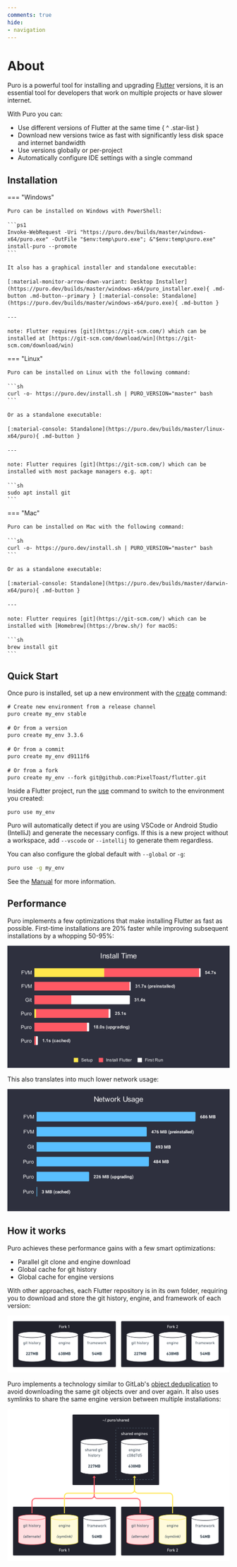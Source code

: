 ```yaml
---
comments: true
hide:
- navigation
---
```


# About

Puro is a powerful tool for installing and upgrading [Flutter](https://flutter.dev/) versions, it is an essential tool
for developers that work on multiple projects or have slower internet.

With Puro you can:

* Use different versions of Flutter at the same time
{ ^ .star-list }
* Download new versions twice as fast with significantly less disk space and internet bandwidth
* Use versions globally or per-project
* Automatically configure IDE settings with a single command

## Installation

=== "Windows"

    Puro can be installed on Windows with PowerShell:

    ```ps1
    Invoke-WebRequest -Uri "https://puro.dev/builds/master/windows-x64/puro.exe" -OutFile "$env:temp\puro.exe"; &"$env:temp\puro.exe" install-puro --promote
    ```

    It also has a graphical installer and standalone executable:

    [:material-monitor-arrow-down-variant: Desktop Installer](https://puro.dev/builds/master/windows-x64/puro_installer.exe){ .md-button .md-button--primary } [:material-console: Standalone](https://puro.dev/builds/master/windows-x64/puro.exe){ .md-button }

    ---
        
    note: Flutter requires [git](https://git-scm.com/) which can be installed at [https://git-scm.com/download/win](https://git-scm.com/download/win)

=== "Linux"

    Puro can be installed on Linux with the following command:

    ```sh
    curl -o- https://puro.dev/install.sh | PURO_VERSION="master" bash
    ```

    Or as a standalone executable:

    [:material-console: Standalone](https://puro.dev/builds/master/linux-x64/puro){ .md-button }

    ---

    note: Flutter requires [git](https://git-scm.com/) which can be installed with most package managers e.g. apt:

    ```sh
    sudo apt install git
    ```

=== "Mac"

    Puro can be installed on Mac with the following command:

    ```sh
    curl -o- https://puro.dev/install.sh | PURO_VERSION="master" bash
    ```

    Or as a standalone executable:

    [:material-console: Standalone](https://puro.dev/builds/master/darwin-x64/puro){ .md-button }

    ---

    note: Flutter requires [git](https://git-scm.com/) which can be installed with [Homebrew](https://brew.sh/) for macOS:

    ```sh
    brew install git
    ```

<script src="/javascript/os_detect.js"></script>

## Quick Start

Once puro is installed, set up a new environment with the [create](/reference/commands/#create) command:

```
# Create new environment from a release channel
puro create my_env stable

# Or from a version
puro create my_env 3.3.6

# Or from a commit
puro create my_env d9111f6

# Or from a fork
puro create my_env --fork git@github.com:PixelToast/flutter.git
```

Inside a Flutter project, run the [use](/reference/commands/#use) command to switch to the environment you created:

```
puro use my_env
```

Puro will automatically detect if you are using VSCode or Android Studio (IntelliJ) and generate the necessary configs.
If this is a new project without a workspace, add `--vscode` or `--intellij` to generate them regardless.

You can also configure the global default with `--global` or `-g`:

```sh
puro use -g my_env
```

See the [Manual](/reference/manual/) for more information.

## Performance

Puro implements a few optimizations that make installing Flutter as fast as possible.
First-time installations are 20% faster while improving subsequent installations by a whopping 50-95%:

![](assets/install_time_comparison.svg)

This also translates into much lower network usage:

![](assets/network_usage_comparison.svg)

## How it works

Puro achieves these performance gains with a few smart optimizations:

* Parallel git clone and engine download
* Global cache for git history
* Global cache for engine versions

With other approaches, each Flutter repository is in its own folder, requiring you to download and store the git history, engine, and framework of each version:

![](assets/storage_without_puro.png)

Puro implements a technology similar to GitLab's [object deduplication](https://docs.gitlab.com/ee/development/git_object_deduplication.html) to avoid downloading the same git objects over and over again. It also uses symlinks to share the same engine version between multiple installations:

![](assets/storage_with_puro.png)
